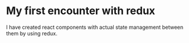 # My first encounter with redux
I have created react components with actual state management between them by using redux.
